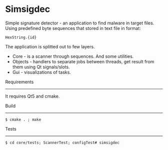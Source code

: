 Simsigdec
=========================
Simple signature detector - an application to find malware in target files.
Using predefined byte sequences that stored in text file in format:
    
    HexString.{id} 

The application is splitted out to few layers.

* Core - is a scanner through sequences. And some utilities.
* Objects - handlers to separate jobs between threads, get result from them using Qt signals/slots.
* Gui - visualizations of tasks.

Requirements
************

It requires Qt5 and cmake.

Build
*******

    $ cmake . ; make

Tests
*****
    
    $ cd core/tests; ScannerTest; configTest# simsigdec
